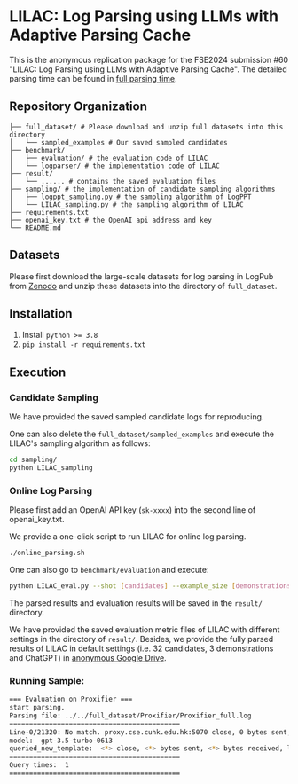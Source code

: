 # LILAC: Log Parsing using LLMs with Adaptive Parsing Cache

This is the anonymous replication package for the FSE2024 submission #60 "LILAC: Log Parsing using LLMs with Adaptive Parsing Cache".
The detailed parsing time can be found in [full parsing time](figures/parsing_time.png).

## Repository Organization 

```
├── full_dataset/ # Please download and unzip full datasets into this directory
│   └── sampled_examples # Our saved sampled candidates
├── benchmark/
│   ├── evaluation/ # the evaluation code of LILAC
│   └── logparser/ # the implementation code of LILAC
├── result/
│   └── ...... # contains the saved evaluation files
├── sampling/ # the implementation of candidate sampling algorithms
│   ├── logppt_sampling.py # the sampling algorithm of LogPPT
│   └── LILAC_sampling.py # the sampling algorithm of LILAC
├── requirements.txt
├── openai_key.txt # the OpenAI api address and key
└── README.md
```


## Datasets

Please first download the large-scale datasets for log parsing in LogPub from [Zenodo](https://zenodo.org/record/8275861) and unzip these datasets into the directory of `full_dataset`.


## Installation

1. Install ```python >= 3.8```
2. ```pip install -r requirements.txt```


## Execution

### Candidate Sampling

We have provided the saved sampled candidate logs for reproducing.

One can also delete the `full_dataset/sampled_examples` and execute the LILAC's sampling algorithm as follows:

```bash
cd sampling/
python LILAC_sampling
```

### Online Log Parsing

Please first add an OpenAI API key (`sk-xxxx`) into the second line of openai_key.txt.

We provide a one-click script to run LILAC for online log parsing.

```bash
./online_parsing.sh
```

One can also go to `benchmark/evaluation` and execute:

```bash
python LILAC_eval.py --shot [candidates] --example_size [demonstrations] --model [model]
```

The parsed results and evaluation results will be saved in the `result/` directory.

We have provided the saved evaluation metric files of LILAC with different settings in the directory of `result/`.
Besides, we provide the fully parsed results of LILAC in default settings (i.e. 32 candidates, 3 demonstrations and ChatGPT) in [anonymous Google Drive](https://drive.google.com/file/d/1OJcPjHCEjBIz1rCR98CO27JDX1O9AP7f/view?usp=share_link).

### Running Sample:

```bash
=== Evaluation on Proxifier ===
start parsing.
Parsing file: ../../full_dataset/Proxifier/Proxifier_full.log
===========================================
Line-0/21320: No match. proxy.cse.cuhk.edu.hk:5070 close, 0 bytes sent, 0 bytes received, lifetime <1 sec
model:  gpt-3.5-turbo-0613
queried_new_template:  <*> close, <*> bytes sent, <*> bytes received, lifetime <*>
===========================================
Query times:  1
===========================================
```